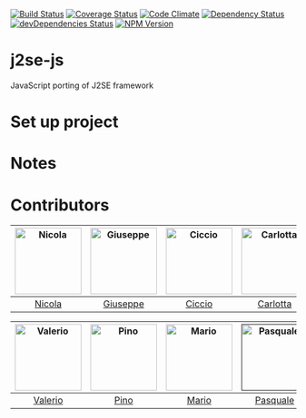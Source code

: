 [![Build Status](https://travis-ci.org/apuliasoft/j2se-js.svg?branch=master)](https://travis-ci.org/apuliasoft/j2se-js)
[![Coverage Status](https://coveralls.io/repos/github/apuliasoft/j2se-js/badge.svg?branch=master)](https://coveralls.io/github/apuliasoft/j2se-js?branch=master)
[![Code Climate](https://codeclimate.com/github/apuliasoft/j2se-js/badges/gpa.svg)](https://codeclimate.com/github/apuliasoft/j2se-js)
[![Dependency Status](https://david-dm.org/apuliasoft/j2se-js.svg)](https://david-dm.org/apuliasoft/j2se-js)
[![devDependencies Status](https://david-dm.org/apuliasoft/j2se-js/dev-status.svg)](https://david-dm.org/apuliasoft/j2se-js?type=dev)
[![NPM Version](https://badge.fury.io/js/j2se-js.svg)](https://badge.fury.io/js/j2se-js)

# j2se-js

JavaScript porting of J2SE framework

# Set up project

# Notes

# Contributors

| [<img alt="Nicola" src="https://avatars1.githubusercontent.com/u/666044?v=4&s=117" width="117">](https://github.com/nsanitate) | [<img alt="Giuseppe" src="https://avatars0.githubusercontent.com/u/2903836?v=4&s=117" width="117">](https://github.com/giuseppe-santoro) | [<img alt="Ciccio" src="https://avatars1.githubusercontent.com/u/1651252?v=4&s=117" width="117">](https://github.com/ciccio86) | [<img alt="Carlotta" src="https://avatars1.githubusercontent.com/u/18332250?v=4&s=117" width="117">](https://github.com/ZorbaDimatteo) | [<img alt="Francesco" src="https://avatars2.githubusercontent.com/u/29536117?v=4&s=117" width="117">](https://github.com/fdammacco) | [<img alt="Gigi" src="https://avatars1.githubusercontent.com/u/3147882?v=4&s=117" width="117">](https://github.com/Gigitsu) |
| :---: | :---: | :---: | :---: | :---: | :---: |
| [Nicola](https://github.com/nsanitate) | [Giuseppe](https://github.com/giuseppe-santoro) | [Ciccio](https://github.com/ciccio86) | [Carlotta](https://github.com/ZorbaDimatteo) | [Francesco](https://github.com/fdammacco) | [Gigi](https://github.com/Gigitsu) |

| [<img alt="Valerio" src="https://avatars1.githubusercontent.com/u/7393493?v=4&s=117" width="117">](https://github.com/valeriocomo) | [<img alt="Pino" src="https://avatars0.githubusercontent.com/u/8842625?v=4&s=117" width="117">](https://github.com/gpiccolo) | [<img alt="Mario" src="https://user-images.githubusercontent.com/666044/37143841-96404fc0-22bc-11e8-8f04-188160ea06cf.jpg?v=4&s=117" width="117">](https://github.com/snack-eater) | [<img alt="Pasquale" src="https://user-images.githubusercontent.com/666044/41106730-ef7dd868-6a70-11e8-9de1-d6d4314fec5c.jpg?v=4&s=117" width="117">]()
| :---: | :---: | :---: | :---: |
| [Valerio](https://github.com/valeriocomo) | [Pino](https://github.com/gpiccolo) | [Mario](https://github.com/snack-eater) | [Pasquale]()

